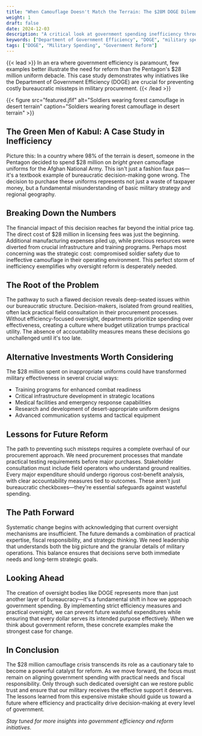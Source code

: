 ```yaml
---
title: "When Camouflage Doesn't Match the Terrain: The $28M DOGE Dilemma"
weight: 1
draft: false
date: 2024-12-03
description: "A critical look at government spending inefficiency through the lens of a $28 million uniform mishap, highlighting the need for the Department of Government Efficiency (DOGE) in military procurement."
keywords: ["Department of Government Efficiency", "DOGE", "military spending", "government waste", "procurement reform", "military uniforms", "Afghanistan"]
tags: ["DOGE", "Military Spending", "Government Reform"]
---
```


{{< lead >}}
In an era where government efficiency is paramount, few examples better illustrate the need for reform than the Pentagon's $28 million uniform debacle. This case study demonstrates why initiatives like the Department of Government Efficiency (DOGE) are crucial for preventing costly bureaucratic missteps in military procurement.
{{< /lead >}}

{{< figure src="featured.jfif" alt="Soldiers wearing forest camouflage in desert terrain" caption="Soldiers wearing forest camouflage in desert terrain" >}}

## The Green Men of Kabul: A Case Study in Inefficiency

Picture this: In a country where 98% of the terrain is desert, someone in the Pentagon decided to spend $28 million on *bright green* camouflage uniforms for the Afghan National Army. This isn't just a fashion faux pas—it's a textbook example of bureaucratic decision-making gone wrong. The decision to purchase these uniforms represents not just a waste of taxpayer money, but a fundamental misunderstanding of basic military strategy and regional geography.

## Breaking Down the Numbers

The financial impact of this decision reaches far beyond the initial price tag. The direct cost of $28 million in licensing fees was just the beginning. Additional manufacturing expenses piled up, while precious resources were diverted from crucial infrastructure and training programs. Perhaps most concerning was the strategic cost: compromised soldier safety due to ineffective camouflage in their operating environment. This perfect storm of inefficiency exemplifies why oversight reform is desperately needed.

## The Root of the Problem

The pathway to such a flawed decision reveals deep-seated issues within our bureaucratic structure. Decision-makers, isolated from ground realities, often lack practical field consultation in their procurement processes. Without efficiency-focused oversight, departments prioritize spending over effectiveness, creating a culture where budget utilization trumps practical utility. The absence of accountability measures means these decisions go unchallenged until it's too late.

## Alternative Investments Worth Considering

The $28 million spent on inappropriate uniforms could have transformed military effectiveness in several crucial ways:

- Training programs for enhanced combat readiness
- Critical infrastructure development in strategic locations
- Medical facilities and emergency response capabilities
- Research and development of desert-appropriate uniform designs
- Advanced communication systems and tactical equipment

## Lessons for Future Reform

The path to preventing such missteps requires a complete overhaul of our procurement approach. We need procurement processes that mandate practical testing requirements before major purchases. Stakeholder consultation must include field operators who understand ground realities. Every major expenditure should undergo rigorous cost-benefit analysis, with clear accountability measures tied to outcomes. These aren't just bureaucratic checkboxes—they're essential safeguards against wasteful spending.

## The Path Forward

Systematic change begins with acknowledging that current oversight mechanisms are insufficient. The future demands a combination of practical expertise, fiscal responsibility, and strategic thinking. We need leadership that understands both the big picture and the granular details of military operations. This balance ensures that decisions serve both immediate needs and long-term strategic goals.

## Looking Ahead

The creation of oversight bodies like DOGE represents more than just another layer of bureaucracy—it's a fundamental shift in how we approach government spending. By implementing strict efficiency measures and practical oversight, we can prevent future wasteful expenditures while ensuring that every dollar serves its intended purpose effectively. When we think about government reform, these concrete examples make the strongest case for change.

## In Conclusion

The $28 million camouflage crisis transcends its role as a cautionary tale to become a powerful catalyst for reform. As we move forward, the focus must remain on aligning government spending with practical needs and fiscal responsibility. Only through such dedicated oversight can we restore public trust and ensure that our military receives the effective support it deserves. The lessons learned from this expensive mistake should guide us toward a future where efficiency and practicality drive decision-making at every level of government.

*Stay tuned for more insights into government efficiency and reform initiatives.*